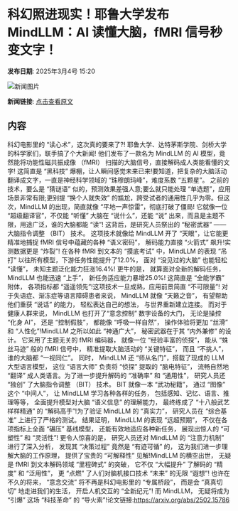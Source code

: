 # 科幻照进现实！耶鲁大学发布 MindLLM：AI 读懂大脑，fMRI 信号秒变文字！

**发布日期**: 2025年3月4号 15:20

![新闻图片](https://pic.chinaz.com/picmap/thumb/202405161743155421_7.jpg)

**新闻链接**: [点击查看原文](https://www.aibase.com/zh/news/15930)

## 内容

科幻电影里的 “读心术”，这次真的要来了?! 耶鲁大学、达特茅斯学院、剑桥大学的科学家们，联手搞了个大新闻! 他们发布了一款名为 MindLLM 的 AI 模型，竟然能将功能性磁共振成像 （fMRI） 扫描的大脑信号，直接解码成人类能看懂的文字! 这简直是 “黑科技” 爆棚，让人瞬间感觉未来已来!要知道，把复杂的大脑活动翻译成文字，一直是神经科学领域的 “珠穆朗玛峰”，难度系数 “五颗星”。 之前的技术，要么是 “猜谜语” 似的，预测效果差强人意;要么就只能处理 “单选题”，应用场景非常有限;更别提 “换个人就失效” 的尴尬，跨受试者的通用性几乎为零。但这次，MindLLM 的出现，简直就像 “平地一声惊雷”，彻底打破了僵局! 它就像一位 “超级翻译官”，不仅能 “听懂” 大脑在 “说什么”，还能 “说” 出来，而且是主题不限，用途广泛，谁的大脑都能 “读”! 这背后，是研究人员祭出的 “秘密武器” —— 大脑指令调整 （BIT） 技术。 这项技术就像给 MindLLM 开了 “天眼”，让它能更精准地捕捉 fMRI 信号中蕴藏的各种 “语义密码”， 解码能力直接 “火箭式” 飙升!实测数据更是 “炸裂”! 在各种 fMRI 到文本的 “摸底考试” 中，MindLLM 的表现 “吊打” 以往所有模型，下游任务性能提升了12.0%， 面对 “没见过的大脑” 也能轻松 “读懂”， 未知主题泛化能力狂涨16.4%! 更牛的是， 就算面对全新的解码任务，MindLLM 也能迅速 “上手”， 新任务适应能力暴增25.0%! 这简直是 “全能学霸” 附体， 各项指标都 “遥遥领先”!这项技术一旦成熟，应用前景简直 “不可限量”! 对于失语症、渐冻症等语言障碍患者来说， MindLLM 就像 “天籁之音”， 有望帮助他们重获 “说话” 的能力， 轻松表达自己的想法， 与世界重新建立连接。 而对于健康人群来说， MindLLM 也打开了“意念控制” 数字设备的大门， 无论是操控 “化身 AI”， 还是 “控制假肢”， 都能像 “呼吸一样自然”， 操作体验将更加 “丝滑” 和 “人性化”!MindLLM 之所以如此 “神通广大”， 秘密武器在于其 “内外兼修” 的设计。 它采用了主题无关的 fMRI 编码器， 就像一位 “经验丰富的侦探”， 能从 “蛛丝马迹” 般的 fMRI 信号中， 精准提取大脑活动的 “关键特征”， 而且 “不挑人”， 谁的大脑都 “一视同仁”。 同时， MindLLM 还 “师从名门”，搭载了现成的 LLM 大型语言模型， 这位 “语言大师” 负责将 “侦探” 提取的 “脑电特征”， 流畅自然地 “翻译” 成人类语言。为了进一步提升解码的 “准确率” 和 “通用性”， 研究人员还 “独创” 了大脑指令调整 （BIT） 技术。 BIT 就像一本 “武功秘籍”， 通过 “图像” 这个 “中间人”， 让 MindLLM 学习各种各样的任务， 包括感知、记忆、语言、推理等等， 全面提升模型对大脑 “语义信息” 的理解能力， 最终练成了 “十八般武艺样样精通” 的 “解码高手”!为了验证 MindLLM 的 “真实力”， 研究人员在 “综合基准” 上进行了严格的测试。 结果证明， MindLLM 的表现 “远超预期”， 不仅在各项指标上全面 “碾压” 基线模型， 还能有效地适应各种新任务， 展现出惊人的 “可塑性” 和 “灵活性”! 更令人惊喜的是， 研究人员还对 MindLLM 的 “注意力机制” 进行了深入分析， 发现其 “决策过程” 竟然是 “有迹可循” 的， 这为我们进一步理解大脑的工作原理， 提供了宝贵的 “可解释性” 见解!MindLLM 的横空出世， 无疑是 fMRI 到文本解码领域 “里程碑式” 的突破， 它不仅 “大幅提升” 了解码的 “精度” 和 “泛用性”， 更 “点燃” 了人们对脑机接口技术 “未来” 的无限 “遐想”! 也许在不久的将来， “意念交流” 将不再是科幻电影里的 “专属桥段”， 而是会 “真真切切” 地走进我们的生活， 开启人机交互的 “全新纪元”! 而 MindLLM， 无疑将成为 “引爆” 这场 “科技革命” 的 “导火索”!论文链接:https://arxiv.org/abs/2502.15786
